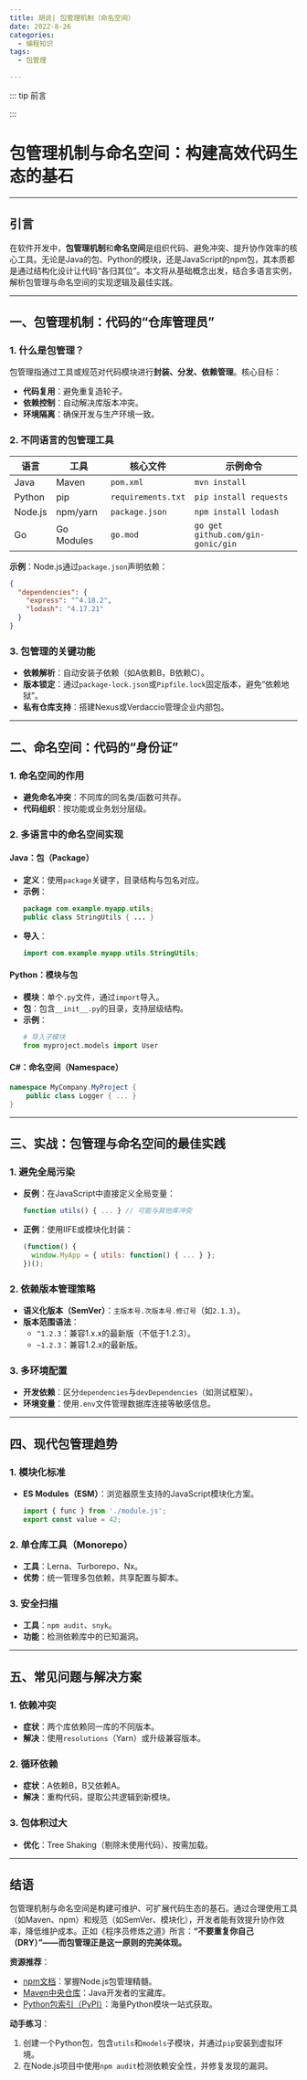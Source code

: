 ```yaml
---
title: 胡说| 包管理机制（命名空间）
date: 2022-8-26
categories:
  - 编程知识
tags:
  - 包管理

---
```


::: tip 前言



:::

# 包管理机制与命名空间：构建高效代码生态的基石

---

## 引言  
在软件开发中，**包管理机制**和**命名空间**是组织代码、避免冲突、提升协作效率的核心工具。无论是Java的包、Python的模块，还是JavaScript的npm包，其本质都是通过结构化设计让代码“各归其位”。本文将从基础概念出发，结合多语言实例，解析包管理与命名空间的实现逻辑及最佳实践。

---

## 一、包管理机制：代码的“仓库管理员”  

### 1. 什么是包管理？  
包管理指通过工具或规范对代码模块进行**封装、分发、依赖管理**。核心目标：  
- **代码复用**：避免重复造轮子。  
- **依赖控制**：自动解决库版本冲突。  
- **环境隔离**：确保开发与生产环境一致。  

### 2. 不同语言的包管理工具  
| 语言    | 工具       | 核心文件           | 示例命令                          |
| ------- | ---------- | ------------------ | --------------------------------- |
| Java    | Maven      | `pom.xml`          | `mvn install`                     |
| Python  | pip        | `requirements.txt` | `pip install requests`            |
| Node.js | npm/yarn   | `package.json`     | `npm install lodash`              |
| Go      | Go Modules | `go.mod`           | `go get github.com/gin-gonic/gin` |

**示例**：Node.js通过`package.json`声明依赖：  
```json
{
  "dependencies": {
    "express": "^4.18.2",
    "lodash": "4.17.21"
  }
}
```

### 3. 包管理的关键功能  
- **依赖解析**：自动安装子依赖（如A依赖B，B依赖C）。  
- **版本锁定**：通过`package-lock.json`或`Pipfile.lock`固定版本，避免“依赖地狱”。  
- **私有仓库支持**：搭建Nexus或Verdaccio管理企业内部包。  

---

## 二、命名空间：代码的“身份证”  

### 1. 命名空间的作用  
- **避免命名冲突**：不同库的同名类/函数可共存。  
- **代码组织**：按功能或业务划分层级。  

### 2. 多语言中的命名空间实现  

#### Java：包（Package）  
- **定义**：使用`package`关键字，目录结构与包名对应。  
- **示例**：  
  ```java
  package com.example.myapp.utils;
  public class StringUtils { ... }
  ```
- **导入**：  
  ```java
  import com.example.myapp.utils.StringUtils;
  ```

#### Python：模块与包  
- **模块**：单个`.py`文件，通过`import`导入。  
- **包**：包含`__init__.py`的目录，支持层级结构。  
- **示例**：  
  ```python
  # 导入子模块
  from myproject.models import User
  ```

#### C#：命名空间（Namespace）  
```csharp
namespace MyCompany.MyProject {
    public class Logger { ... }
}
```

---

## 三、实战：包管理与命名空间的最佳实践  

### 1. 避免全局污染  
- **反例**：在JavaScript中直接定义全局变量：  
  ```javascript
  function utils() { ... } // 可能与其他库冲突
  ```
- **正例**：使用IIFE或模块化封装：  
  ```javascript
  (function() {
    window.MyApp = { utils: function() { ... } };
  })();
  ```

### 2. 依赖版本管理策略  
- **语义化版本（SemVer）**：`主版本号.次版本号.修订号`（如`2.1.3`）。  
- **版本范围语法**：  
  - `^1.2.3`：兼容1.x.x的最新版（不低于1.2.3）。  
  - `~1.2.3`：兼容1.2.x的最新版。  

### 3. 多环境配置  
- **开发依赖**：区分`dependencies`与`devDependencies`（如测试框架）。  
- **环境变量**：使用`.env`文件管理数据库连接等敏感信息。  

---

## 四、现代包管理趋势  

### 1. 模块化标准  
- **ES Modules（ESM）**：浏览器原生支持的JavaScript模块化方案。  
  ```javascript
  import { func } from './module.js';
  export const value = 42;
  ```

### 2. 单仓库工具（Monorepo）  
- **工具**：Lerna、Turborepo、Nx。  
- **优势**：统一管理多包依赖，共享配置与脚本。  

### 3. 安全扫描  
- **工具**：`npm audit`、`snyk`。  
- **功能**：检测依赖库中的已知漏洞。  

---

## 五、常见问题与解决方案  

### 1. 依赖冲突  
- **症状**：两个库依赖同一库的不同版本。  
- **解决**：使用`resolutions`（Yarn）或升级兼容版本。  

### 2. 循环依赖  
- **症状**：A依赖B，B又依赖A。  
- **解决**：重构代码，提取公共逻辑到新模块。  

### 3. 包体积过大  
- **优化**：Tree Shaking（剔除未使用代码）、按需加载。  

---

## 结语  
包管理机制与命名空间是构建可维护、可扩展代码生态的基石。通过合理使用工具（如Maven、npm）和规范（如SemVer、模块化），开发者能有效提升协作效率，降低维护成本。正如《程序员修炼之道》所言：**“不要重复你自己（DRY）”——而包管理正是这一原则的完美体现。**

**资源推荐**：  
- [npm文档](https://docs.npmjs.com/)：掌握Node.js包管理精髓。  
- [Maven中央仓库](https://mvnrepository.com/)：Java开发者的宝藏库。  
- [Python包索引（PyPI）](https://pypi.org/)：海量Python模块一站式获取。  

**动手练习**：  
1. 创建一个Python包，包含`utils`和`models`子模块，并通过`pip`安装到虚拟环境。  
2. 在Node.js项目中使用`npm audit`检测依赖安全性，并修复发现的漏洞。
